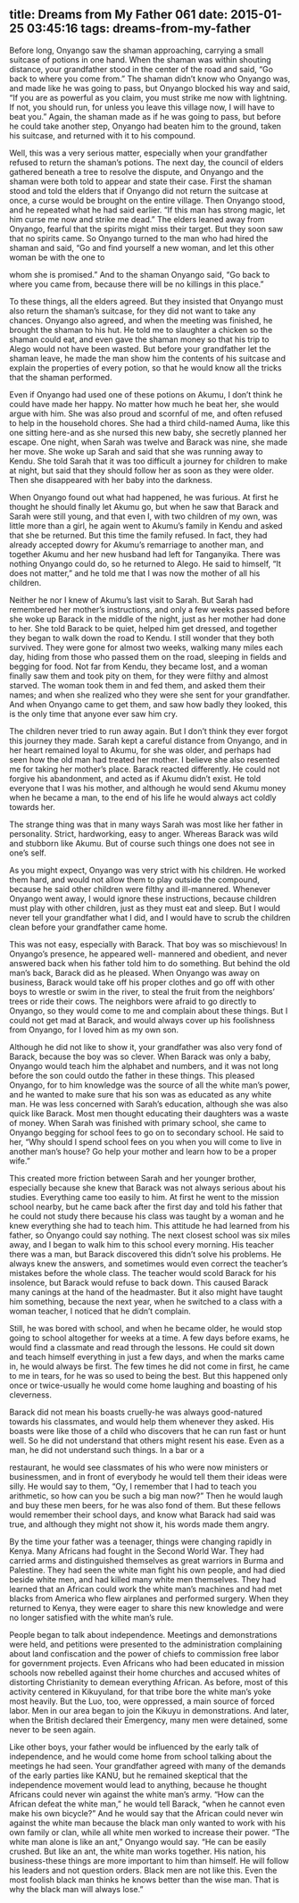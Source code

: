 title: Dreams from My Father 061
date: 2015-01-25 03:45:16
tags: dreams-from-my-father
---

Before long, Onyango saw the shaman approaching, carrying a small suitcase of potions in one hand. When the shaman was within shouting distance, your grandfather stood in the center of the road and said, “Go back to where you come from.” The shaman didn’t know who Onyango was, and made like he was going to pass, but Onyango blocked his way and said, “If you are as powerful as you claim, you must strike me now with lightning. If not, you should run, for unless you leave this village now, I will have to beat you.” Again, the shaman made as if he was going to pass, but before he could take another step, Onyango had beaten him to the ground, taken his suitcase, and returned with it to his compound.

Well, this was a very serious matter, especially when your grandfather refused to return the shaman’s potions. The next day, the council of elders gathered beneath a tree to resolve the dispute, and Onyango and the shaman were both told to appear and state their case. First the shaman stood and told the elders that if Onyango did not return the suitcase at once, a curse would be brought on the entire village. Then Onyango stood, and he repeated what he had said earlier. “If this man has strong magic, let him curse me now and strike me dead.” The elders leaned away from Onyango, fearful that the spirits might miss their target. But they soon saw that no spirits came. So Onyango turned to the man who had hired the shaman and said, “Go and find yourself a new woman, and let this other woman be with the one to

whom she is promised.” And to the shaman Onyango said, “Go back to where you came from, because there will be no killings in this place.”

To these things, all the elders agreed. But they insisted that Onyango must also return the shaman’s suitcase, for they did not want to take any chances. Onyango also agreed, and when the meeting was finished, he brought the shaman to his hut. He told me to slaughter a chicken so the shaman could eat, and even gave the shaman money so that his trip to Alego would not have been wasted. But before your grandfather let the shaman leave, he made the man show him the contents of his suitcase and explain the properties of every potion, so that he would know all the tricks that the shaman performed.

Even if Onyango had used one of these potions on Akumu, I don’t think he could have made her happy. No matter how much he beat her, she would argue with him. She was also proud and scornful of me, and often refused to help in the household chores. She had a third child-named Auma, like this one sitting here-and as she nursed this new baby, she secretly planned her escape. One night, when Sarah was twelve and Barack was nine, she made her move. She woke up Sarah and said that she was running away to Kendu. She told Sarah that it was too difficult a journey for children to make at night, but said that they should follow her as soon as they were older. Then she disappeared with her baby into the darkness.

When Onyango found out what had happened, he was furious. At first he thought he should finally let Akumu go, but when he saw that Barack and Sarah were still young, and that even I, with two children of my own, was little more than a girl, he again went to Akumu’s family in Kendu and asked that she be returned. But this time the family refused. In fact, they had already accepted dowry for Akumu’s remarriage to another man, and together Akumu and her new husband had left for Tanganyika. There was nothing Onyango could do, so he returned to Alego. He said to himself, “It does not matter,” and he told me that I was now the mother of all his children.

Neither he nor I knew of Akumu’s last visit to Sarah. But Sarah had remembered her mother’s instructions, and only a few weeks passed before she woke up Barack in the middle of the night, just as her mother had done to her. She told Barack to be quiet, helped him get dressed, and together they began to walk down the road to Kendu. I still wonder that they both survived. They were gone for almost two weeks, walking many miles each day, hiding from those who passed them on the road, sleeping in fields and begging for food. Not far from Kendu, they became lost, and a woman finally saw them and took pity on them, for they were filthy and almost starved. The woman took them in and fed them, and asked them their names; and when she realized who they were she sent for your grandfather. And when Onyango came to get them, and saw how badly they looked, this is the only time that anyone ever saw him cry.

The children never tried to run away again. But I don’t think they ever forgot this journey they made. Sarah kept a careful distance from Onyango, and in her heart remained loyal to Akumu, for she was older, and perhaps had seen how the old man had treated her mother. I believe she also resented me for taking her mother’s place. Barack reacted differently. He could not forgive his abandonment, and acted as if Akumu didn’t exist. He told everyone that I was his mother, and although he would send Akumu money when he became a man, to the end of his life he would always act coldly towards her.

The strange thing was that in many ways Sarah was most like her father in personality. Strict, hardworking, easy to anger. Whereas Barack was wild and stubborn like Akumu. But of course such things one does not see in one’s self.

As you might expect, Onyango was very strict with his children. He worked them hard, and would not allow them to play outside the compound, because he said other children were filthy and ill-mannered. Whenever Onyango went away, I would ignore these instructions, because children must play with other children, just as they must eat and sleep. But I would never tell your grandfather what I did, and I would have to scrub the children clean before your grandfather came home.

This was not easy, especially with Barack. That boy was so mischievous! In Onyango’s presence, he appeared well- mannered and obedient, and never answered back when his father told him to do something. But behind the old man’s back, Barack did as he pleased. When Onyango was away on business, Barack would take off his proper clothes and go off with other boys to wrestle or swim in the river, to steal the fruit from the neighbors’ trees or ride their cows. The neighbors were afraid to go directly to Onyango, so they would come to me and complain about these things. But I could not get mad at Barack, and would always cover up his foolishness from Onyango, for I loved him as my own son.

Although he did not like to show it, your grandfather was also very fond of Barack, because the boy was so clever. When Barack was only a baby, Onyango would teach him the alphabet and numbers, and it was not long before the son could outdo the father in these things. This pleased Onyango, for to him knowledge was the source of all the white man’s power, and he wanted to make sure that his son was as educated as any white man. He was less concerned with Sarah’s education, although she was also quick like Barack. Most men thought educating their daughters was a waste of money. When Sarah was finished with primary school, she came to Onyango begging for school fees to go on to secondary school. He said to her, “Why should I spend school fees on you when you will come to live in another man’s house? Go help your mother and learn how to be a proper wife.”

This created more friction between Sarah and her younger brother, especially because she knew that Barack was not always serious about his studies. Everything came too easily to him. At first he went to the mission school nearby, but he came back after the first day and told his father that he could not study there because his class was taught by a woman and he knew everything she had to teach him. This attitude he had learned from his father, so Onyango could say nothing. The next closest school was six miles away, and I began to walk him to this school every morning. His teacher there was a man, but Barack discovered this didn’t solve his problems. He always knew the answers, and sometimes would even correct the teacher’s mistakes before the whole class. The teacher would scold Barack for his insolence, but Barack would refuse to back down. This caused Barack many canings at the hand of the headmaster. But it also might have taught him something, because the next year, when he switched to a class with a woman teacher, I noticed that he didn’t complain.

Still, he was bored with school, and when he became older, he would stop going to school altogether for weeks at a time. A few days before exams, he would find a classmate and read through the lessons. He could sit down and teach himself everything in just a few days, and when the marks came in, he would always be first. The few times he did not come in first, he came to me in tears, for he was so used to being the best. But this happened only once or twice-usually he would come home laughing and boasting of his cleverness.

Barack did not mean his boasts cruelly-he was always good-natured towards his classmates, and would help them whenever they asked. His boasts were like those of a child who discovers that he can run fast or hunt well. So he did not understand that others might resent his ease. Even as a man, he did not understand such things. In a bar or a

restaurant, he would see classmates of his who were now ministers or businessmen, and in front of everybody he would tell them their ideas were silly. He would say to them, “Oy, I remember that I had to teach you arithmetic, so how can you be such a big man now?” Then he would laugh and buy these men beers, for he was also fond of them. But these fellows would remember their school days, and know what Barack had said was true, and although they might not show it, his words made them angry.

By the time your father was a teenager, things were changing rapidly in Kenya. Many Africans had fought in the Second World War. They had carried arms and distinguished themselves as great warriors in Burma and Palestine. They had seen the white man fight his own people, and had died beside white men, and had killed many white men themselves. They had learned that an African could work the white man’s machines and had met blacks from America who flew airplanes and performed surgery. When they returned to Kenya, they were eager to share this new knowledge and were no longer satisfied with the white man’s rule.

People began to talk about independence. Meetings and demonstrations were held, and petitions were presented to the administration complaining about land confiscation and the power of chiefs to commission free labor for government projects. Even Africans who had been educated in mission schools now rebelled against their home churches and accused whites of distorting Christianity to demean everything African. As before, most of this activity centered in Kikuyuland, for that tribe bore the white man’s yoke most heavily. But the Luo, too, were oppressed, a main source of forced labor. Men in our area began to join the Kikuyu in demonstrations. And later, when the British declared their Emergency, many men were detained, some never to be seen again.

Like other boys, your father would be influenced by the early talk of independence, and he would come home from school talking about the meetings he had seen. Your grandfather agreed with many of the demands of the early parties like KANU, but he remained skeptical that the independence movement would lead to anything, because he thought Africans could never win against the white man’s army. “How can the African defeat the white man,” he would tell Barack, “when he cannot even make his own bicycle?” And he would say that the African could never win against the white man because the black man only wanted to work with his own family or clan, while all white men worked to increase their power. “The white man alone is like an ant,” Onyango would say. “He can be easily crushed. But like an ant, the white man works together. His nation, his business-these things are more important to him than himself. He will follow his leaders and not question orders. Black men are not like this. Even the most foolish black man thinks he knows better than the wise man. That is why the black man will always lose.”

